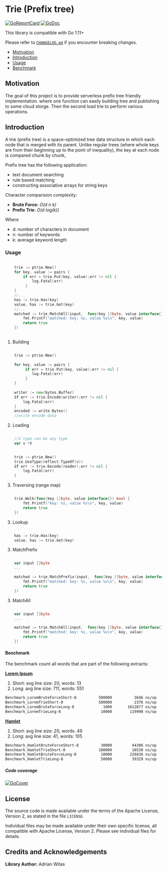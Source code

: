 # Trie (Prefix tree)

[![GoReportCard](https://goreportcard.com/badge/github.com/viant/ptrie)](https://goreportcard.com/report/github.com/viant/ptrie)
[![GoDoc](https://godoc.org/github.com/viant/ptrie?status.svg)](https://godoc.org/github.com/viant/ptrie)


This library is compatible with Go 1.11+

Please refer to [`CHANGELOG.md`](CHANGELOG.md) if you encounter breaking changes.

- [Motivation](#motivation)
- [Introduction](#introduction)
- [Usage](#usage)
- [Benchmark](#benchmark)

## Motivation

The goal of this project is to provide serverless prefix tree friendly implementation.
 where one function can easily building tree and publishing to some cloud storge.
Then the second load trie to perform various operations.

## Introduction


A  trie (prefix tree) is a space-optimized tree data structure  in which each node that is merged with its parent.
Unlike regular trees (where whole keys are from their beginning up to the point of inequality), the key at each node is compared chunk by chunk,


Prefix tree has the following application:

 - text document searching
 - rule based matching
 - constructing associative arrays for string keys

 
Character comparision complexity:

* **Brute Force:** _O(d n k)_
* **Prefix Trie**: _O(d log(k))_

Where
- d: number of characters in document
- n: number of keywords
- k: average keyword length


### Usage


```go

    trie := ptrie.New()
    for key, value := pairs {
        if err = trie.Put(key, value);err != nil {
            log.Fatal(err)
         }
    }
    //...
    has := trie.Has(key)
    value, has := trie.Get(key)
    //...
    matched := trie.MatchAll(input,  func(key []byte, value interface{}) bool {
        fmt.Printf("matched: key: %s, value %v\n", key, value)
        return true 
    })
    
```

1. Building


```go

    trie := ptrie.New()
    
    for key, value := pairs {
         if err = trie.Put(key, value);err != nil {
         	log.Fatal(err)
         }
    }
    
    writer := new(bytes.Buffer)
	if err := trie.Encode(writer);err != nil {
		log.Fatal(err)
	}
	encoded := write.Bytes()
	//write encode data

```

2. Loading

```go

    //V type can be any type
    var v *V
    

    trie := ptrie.New()
    trie.UseType(reflect.TypeOf(v))
    if err := trie.Decode(reader);err != nil {
    	log.Fatal(err)
    }

```    

3. Traversing (range map)

```go

    trie.Walk(func(key []byte, value interface{}) bool {
		fmt.Printf("key: %s, value %v\n", key, value)
		return true
	})

```

3. Lookup

```go

    has := trie.Has(key)
    value, has := trie.Get(key)

```

3. MatchPrefix

```go

    var input []byte
    ...

    matched := trie.MatchPrefix(input,  func(key []byte, value interface{}) bool {
        fmt.Printf("matched: key: %s, value %v\n", key, value)
        return true 
    })

```

3. MatchAll

```go

    var input []byte
    ...

    matched := trie.MatchAll(input,  func(key []byte, value interface{}) bool {
        fmt.Printf("matched: key: %s, value %v\n", key, value)
        return true 
    })

```

#### Benchmark

The benchmark count all words that are part of the following extracts:

**[Lorem Ipsum](test/lorem.txt)**

1. Short: avg line size: 20, words: 13
2. Long: avg line size: 711, words: 551


```bash
Benchmark_LoremBruteForceShort-8    	  500000	      3646 ns/op
Benchmark_LoremTrieShort-8          	  500000	      2376 ns/op
Benchmark_LoremBruteForceLong-8     	    1000	   1612877 ns/op
Benchmark_LoremTrieLong-8           	   10000	    119990 ns/op
```

**[Hamlet](test/hamlet.txt)**

1. Short: avg line size: 20, words: 49
2. Long: avg line size: 41, words: 105

```bash
Benchmark_HamletBruteForceShort-8   	   30000	     44306 ns/op
Benchmark_HamletTrieShort-8         	  100000	     18530 ns/op
Benchmark_HamletBruteForceLong-8    	   10000	    226836 ns/op
Benchmark_HamletTrieLong-8          	   50000	     39329 ns/op
```

##### Code coverage

[![GoCover](https://gocover.io/github.com/viant/ptrie)](https://gocover.io/github.com/viant/ptrie)


<a name="License"></a>
## License

The source code is made available under the terms of the Apache License, Version 2, as stated in the file `LICENSE`.

Individual files may be made available under their own specific license,
all compatible with Apache License, Version 2. Please see individual files for details.


<a name="Credits-and-Acknowledgements"></a>

##  Credits and Acknowledgements

**Library Author:** Adrian Witas
